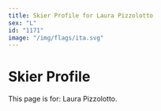 ```yaml
---
title: Skier Profile for Laura Pizzolotto
sex: "L"
id: "1171"
image: "/img/flags/ita.svg" 
---
```


# Skier Profile

This page is for: Laura Pizzolotto.
    